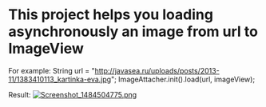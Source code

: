 # This project helps you loading asynchronously an image from url to ImageView

For example:
String url = "http://javasea.ru/uploads/posts/2013-11/1383410113_kartinka-eva.jpg";
ImageAttacher.init().load(url, imageView);

Result:
[![Screenshot_1484504775.png](https://s23.postimg.org/3p52p68kb/Screenshot_1484504775.png)](https://postimg.org/image/pbk36774n/)
